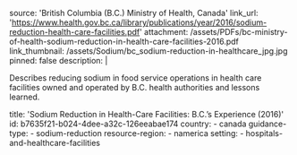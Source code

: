 source: 'British Columbia (B.C.) Ministry of Health, Canada'
link_url: 'https://www.health.gov.bc.ca/library/publications/year/2016/sodium-reduction-health-care-facilities.pdf'
attachment: /assets/PDFs/bc-ministry-of-health-sodium-reduction-in-health-care-facilities-2016.pdf
link_thumbnail: /assets/Sodium/bc_sodium-reduction-in-healthcare_jpg.jpg
pinned: false
description: |
  <p>Describes reducing sodium in food service operations in health care facilities owned and operated by B.C. health authorities and lessons learned.
  </p>
title: 'Sodium Reduction in Health-Care Facilities: B.C.’s Experience (2016)'
id: b7635f21-b024-4dee-a32c-126eeabae174
country:
  - canada
guidance-type:
  - sodium-reduction
resource-region:
  - namerica
setting:
  - hospitals-and-healthcare-facilities
